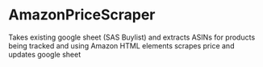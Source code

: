 # AmazonPriceScraper
Takes existing google sheet (SAS Buylist) and extracts ASINs for products being tracked and using Amazon HTML elements scrapes price and updates google sheet
